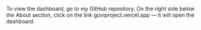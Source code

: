 To view the dashboard, go to my GitHub repository. On the right side
below the About section, click on the link guviproject.vercel.app — it will open the dashboard.
